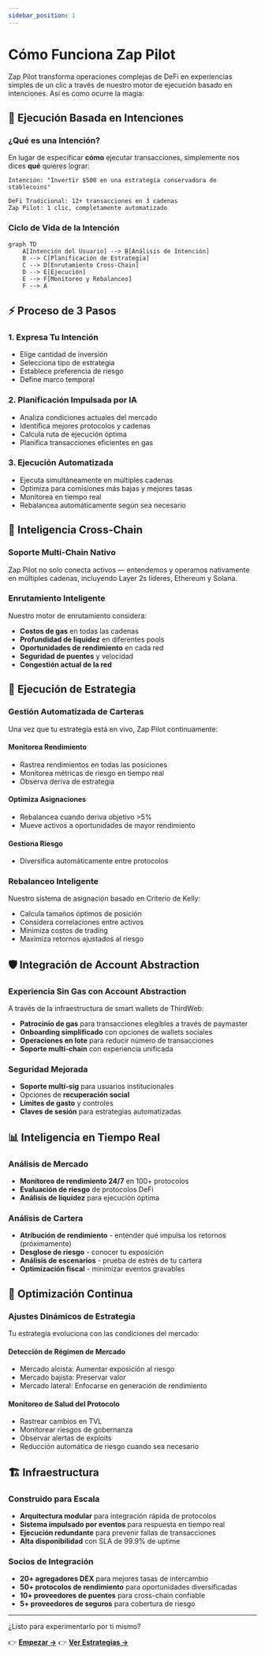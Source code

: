 ```yaml
---
sidebar_position: 1
---
```


# Cómo Funciona Zap Pilot

Zap Pilot transforma operaciones complejas de DeFi en experiencias simples de un clic a través de
nuestro motor de ejecución basado en intenciones. Así es como ocurre la magia:

## 🧠 Ejecución Basada en Intenciones

### ¿Qué es una Intención?

En lugar de especificar **cómo** ejecutar transacciones, simplemente nos dices **qué** quieres
lograr:

```
Intención: "Invertir $500 en una estrategia conservadora de stablecoins"

DeFi Tradicional: 12+ transacciones en 3 cadenas
Zap Pilot: 1 clic, completamente automatizado
```

### Ciclo de Vida de la Intención

```mermaid
graph TD
    A[Intención del Usuario] --> B[Análisis de Intención]
    B --> C[Planificación de Estrategia]
    C --> D[Enrutamiento Cross-Chain]
    D --> E[Ejecución]
    E --> F[Monitoreo y Rebalanceo]
    F --> A
```

## ⚡ Proceso de 3 Pasos

### 1. **Expresa Tu Intención**

- Elige cantidad de inversión
- Selecciona tipo de estrategia
- Establece preferencia de riesgo
- Define marco temporal

### 2. **Planificación Impulsada por IA**

- Analiza condiciones actuales del mercado
- Identifica mejores protocolos y cadenas
- Calcula ruta de ejecución óptima
- Planifica transacciones eficientes en gas

### 3. **Ejecución Automatizada**

- Ejecuta simultáneamente en múltiples cadenas
- Optimiza para comisiones más bajas y mejores tasas
- Monitorea en tiempo real
- Rebalancea automáticamente según sea necesario

## 🔗 Inteligencia Cross-Chain

### Soporte Multi-Chain Nativo

Zap Pilot no solo conecta activos — entendemos y operamos nativamente en múltiples cadenas,
incluyendo Layer 2s líderes, Ethereum y Solana.

### Enrutamiento Inteligente

Nuestro motor de enrutamiento considera:

- **Costos de gas** en todas las cadenas
- **Profundidad de liquidez** en diferentes pools
- **Oportunidades de rendimiento** en cada red
- **Seguridad de puentes** y velocidad
- **Congestión actual de la red**

## 🎯 Ejecución de Estrategia

### Gestión Automatizada de Carteras

Una vez que tu estrategia está en vivo, Zap Pilot continuamente:

#### **Monitorea Rendimiento**

- Rastrea rendimientos en todas las posiciones
- Monitorea métricas de riesgo en tiempo real
- Observa deriva de estrategia

#### **Optimiza Asignaciones**

- Rebalancea cuando deriva objetivo >5%
- Mueve activos a oportunidades de mayor rendimiento

#### **Gestiona Riesgo**

- Diversifica automáticamente entre protocolos

### Rebalanceo Inteligente

Nuestro sistema de asignación basado en Criterio de Kelly:

- Calcula tamaños óptimos de posición
- Considera correlaciones entre activos
- Minimiza costos de trading
- Maximiza retornos ajustados al riesgo

## 🛡️ Integración de Account Abstraction

### Experiencia Sin Gas con Account Abstraction

A través de la infraestructura de smart wallets de ThirdWeb:

- **Patrocinio de gas** para transacciones elegibles a través de paymaster
- **Onboarding simplificado** con opciones de wallets sociales
- **Operaciones en lote** para reducir número de transacciones
- **Soporte multi-chain** con experiencia unificada

### Seguridad Mejorada

- **Soporte multi-sig** para usuarios institucionales
- Opciones de **recuperación social**
- **Límites de gasto** y controles
- **Claves de sesión** para estrategias automatizadas

## 📊 Inteligencia en Tiempo Real

### Análisis de Mercado

- **Monitoreo de rendimiento 24/7** en 100+ protocolos
- **Evaluación de riesgo** de protocolos DeFi
- **Análisis de liquidez** para ejecución óptima

### Análisis de Cartera

- **Atribución de rendimiento** - entender qué impulsa los retornos (próximamente)
- **Desglose de riesgo** - conocer tu exposición
- **Análisis de escenarios** - prueba de estrés de tu cartera
- **Optimización fiscal** - minimizar eventos gravables

## 🔄 Optimización Continua

### Ajustes Dinámicos de Estrategia

Tu estrategia evoluciona con las condiciones del mercado:

#### **Detección de Régimen de Mercado**

- Mercado alcista: Aumentar exposición al riesgo
- Mercado bajista: Preservar valor
- Mercado lateral: Enfocarse en generación de rendimiento

#### **Monitoreo de Salud del Protocolo**

- Rastrear cambios en TVL
- Monitorear riesgos de gobernanza
- Observar alertas de exploits
- Reducción automática de riesgo cuando sea necesario

## 🏗️ Infraestructura

### Construido para Escala

- **Arquitectura modular** para integración rápida de protocolos
- **Sistema impulsado por eventos** para respuesta en tiempo real
- **Ejecución redundante** para prevenir fallas de transacciones
- **Alta disponibilidad** con SLA de 99.9% de uptime

### Socios de Integración

- **20+ agregadores DEX** para mejores tasas de intercambio
- **50+ protocolos de rendimiento** para oportunidades diversificadas
- **10+ proveedores de puentes** para cross-chain confiable
- **5+ proveedores de seguros** para cobertura de riesgo

---

¿Listo para experimentarlo por ti mismo?

👉 **[Empezar →](../getting-started)** 👉 **[Ver Estrategias →](../strategies)**
